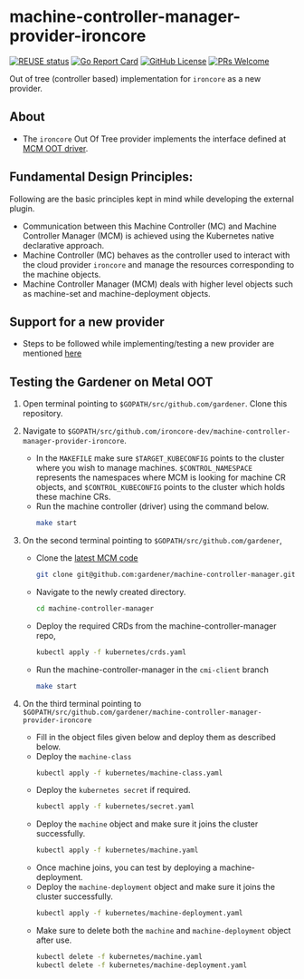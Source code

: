 # machine-controller-manager-provider-ironcore

[![REUSE status](https://api.reuse.software/badge/github.com/ironcore-dev/machine-controller-manager-provider-ironcore)](https://api.reuse.software/info/github.com/ironcore-dev/machine-controller-manager-provider-ironcore)
[![Go Report Card](https://goreportcard.com/badge/github.com/ironcore-dev/machine-controller-manager-provider-ironcore)](https://goreportcard.com/report/github.com/ironcore-dev/machine-controller-manager-provider-ironcore)
[![GitHub License](https://img.shields.io/static/v1?label=License&message=Apache-2.0&color=blue)](LICENSE)
[![PRs Welcome](https://img.shields.io/badge/PRs-welcome-brightgreen.svg)](https://makeapullrequest.com)

Out of tree (controller based) implementation for `ironcore` as a new provider.

## About
- The `ironcore` Out Of Tree provider implements the interface defined at [MCM OOT driver](https://github.com/gardener/machine-controller-manager/blob/master/pkg/util/provider/driver/driver.go).

## Fundamental Design Principles:

Following are the basic principles kept in mind while developing the external plugin.
* Communication between this Machine Controller (MC) and Machine Controller Manager (MCM) is achieved using the Kubernetes native declarative approach.
* Machine Controller (MC) behaves as the controller used to interact with the cloud provider `ironcore` and manage the resources corresponding to the machine objects.
* Machine Controller Manager (MCM) deals with higher level objects such as machine-set and machine-deployment objects.

## Support for a new provider

- Steps to be followed while implementing/testing a new provider are mentioned [here](https://github.com/gardener/machine-controller-manager/blob/master/docs/development/cp_support_new.md)

## Testing the Gardener on Metal OOT

1. Open terminal pointing to `$GOPATH/src/github.com/gardener`. Clone this repository.

2. Navigate to `$GOPATH/src/github.com/ironcore-dev/machine-controller-manager-provider-ironcore`.
    - In the `MAKEFILE` make sure `$TARGET_KUBECONFIG` points to the cluster where you wish to manage machines. `$CONTROL_NAMESPACE` represents the namespaces where MCM is looking for machine CR objects, and `$CONTROL_KUBECONFIG` points to the cluster which holds these machine CRs.
    - Run the machine controller (driver) using the command below.
        ```bash
        make start
        ```
3. On the second terminal pointing to `$GOPATH/src/github.com/gardener`,
    - Clone the [latest MCM code](https://github.com/gardener/machine-controller-manager)
        ```bash
        git clone git@github.com:gardener/machine-controller-manager.git
        ```
    - Navigate to the newly created directory.
        ```bash
        cd machine-controller-manager
        ```
    - Deploy the required CRDs from the machine-controller-manager repo,
        ```bash
        kubectl apply -f kubernetes/crds.yaml
        ```
    - Run the machine-controller-manager in the `cmi-client` branch
        ```bash
        make start
        ```
4. On the third terminal pointing to `$GOPATH/src/github.com/gardener/machine-controller-manager-provider-ironcore`
    - Fill in the object files given below and deploy them as described below.
    - Deploy the `machine-class`
        ```bash
        kubectl apply -f kubernetes/machine-class.yaml
        ```
    - Deploy the `kubernetes secret` if required.
        ```bash
        kubectl apply -f kubernetes/secret.yaml
        ```
    - Deploy the `machine` object and make sure it joins the cluster successfully.
        ```bash
        kubectl apply -f kubernetes/machine.yaml
        ```
    - Once machine joins, you can test by deploying a machine-deployment.
    - Deploy the `machine-deployment` object and make sure it joins the cluster successfully.
        ```bash
        kubectl apply -f kubernetes/machine-deployment.yaml
        ```
    - Make sure to delete both the `machine` and `machine-deployment` object after use.
        ```bash
        kubectl delete -f kubernetes/machine.yaml
        kubectl delete -f kubernetes/machine-deployment.yaml
